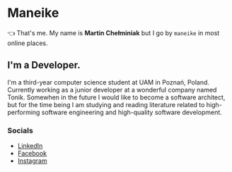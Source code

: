 #  **Maneike**
👈 That's me. My name is **Martin Chełminiak** but I go by `maneike` in most online places.

## I'm a Developer.
I'm a third-year computer science student at UAM in Poznań, Poland. Currently working as a junior developer at a wonderful company named Tonik. Somewhen in the future I would like to become a software architect, but for the time being I am studying and reading literature related to high-performing software engineering and high-quality software development.

### Socials
 - [LinkedIn](https://www.linkedin.com/in/martin-che%C5%82miniak-357985176/)
 - [Facebook](https://www.facebook.com/maneike/) 
 - [Instagram](https://www.instagram.com/maneike/)
